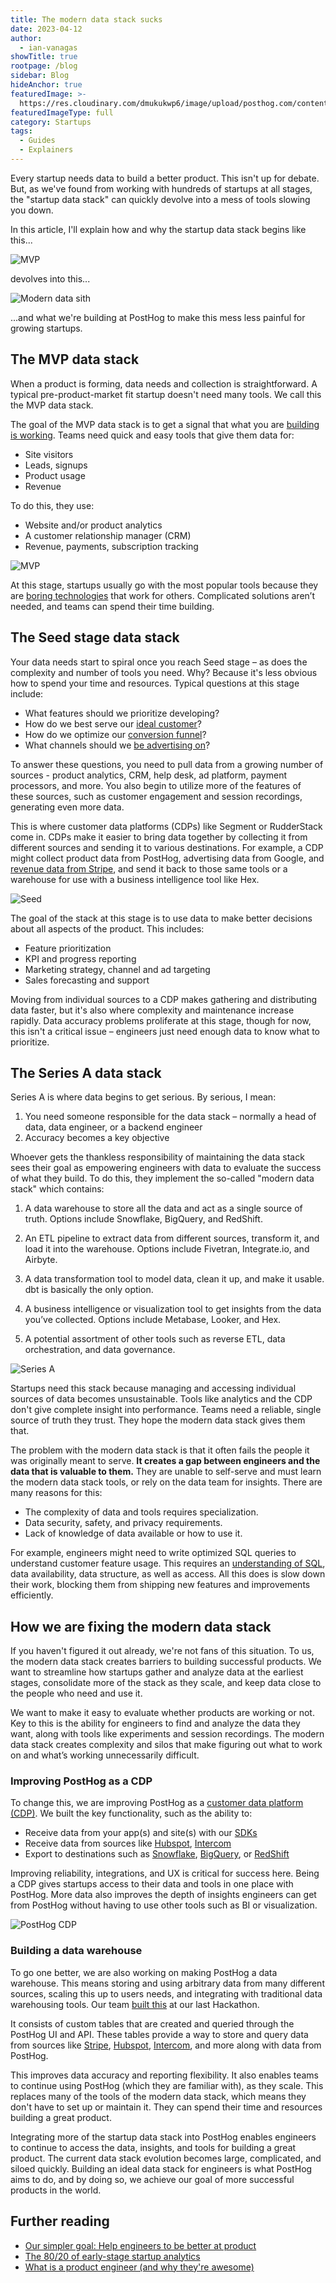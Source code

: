 ```yaml
---
title: The modern data stack sucks
date: 2023-04-12
author:
  - ian-vanagas
showTitle: true
rootpage: /blog
sidebar: Blog
hideAnchor: true
featuredImage: >-
  https://res.cloudinary.com/dmukukwp6/image/upload/posthog.com/contents/images/blog/posthog-engineering-blog.png
featuredImageType: full
category: Startups
tags:
  - Guides
  - Explainers
---
```


Every startup needs data to build a better product. This isn't up for debate. But, as we've found from working with hundreds of startups at all stages, the "startup data stack" can quickly devolve into a mess of tools slowing you down.

In this article, I'll explain how and why the startup data stack begins like this...

![MVP](https://res.cloudinary.com/dmukukwp6/image/upload/v1710055416/posthog.com/contents/images/blog/modern-data-stack-sucks/mvp.png)

devolves into this...

![Modern data sith](https://res.cloudinary.com/dmukukwp6/image/upload/v1710055416/posthog.com/contents/images/blog/modern-data-stack-sucks/modern-data-sith.png)

...and what we're building at PostHog to make this mess less painful for growing startups.

## The MVP data stack

When a product is forming, data needs and collection is straightforward. A typical pre-product-market fit startup doesn't need many tools. We call this the MVP data stack.

The goal of the MVP data stack is to get a signal that what you are [building is working](/blog/early-stage-analytics). Teams need quick and easy tools that give them data for:

- Site visitors
- Leads, signups
- Product usage
- Revenue

To do this, they use:

- Website and/or product analytics
- A customer relationship manager (CRM)
- Revenue, payments, subscription tracking

![MVP](https://res.cloudinary.com/dmukukwp6/image/upload/v1710055416/posthog.com/contents/images/blog/modern-data-stack-sucks/mvp.png)

At this stage, startups usually go with the most popular tools because they are [boring technologies](https://mcfunley.com/choose-boring-technology) that work for others. Complicated solutions aren’t needed, and teams can spend their time building.

## The Seed stage data stack

Your data needs start to spiral once you reach Seed stage – as does the complexity and number of tools you need. Why? Because it's less obvious how to spend your time and resources. Typical questions at this stage include:

- What features should we prioritize developing?
- How do we best serve our [ideal customer](/newsletter/ideal-customer-profile-framework)?
- How do we optimize our [conversion funnel](/docs/product-analytics/funnels)?
- What channels should we [be advertising on](/blog/dev-marketing-for-startups)?

To answer these questions, you need to pull data from a growing number of sources - product analytics, CRM, help desk, ad platform, payment processors, and more. You also begin to utilize more of the features of these sources, such as customer engagement and session recordings, generating even more data.

This is where customer data platforms (CDPs) like Segment or RudderStack come in. CDPs make it easier to bring data together by collecting it from different sources and sending it to various destinations. For example, a CDP might collect product data from PostHog, advertising data from Google, and [revenue data from Stripe](/tutorials/stripe-reports), and send it back to those same tools or a warehouse for use with a business intelligence tool like Hex.

![Seed](https://res.cloudinary.com/dmukukwp6/image/upload/v1710055416/posthog.com/contents/images/blog/modern-data-stack-sucks/seed.png)

The goal of the stack at this stage is to use data to make better decisions about all aspects of the product. This includes:
- Feature prioritization
- KPI and progress reporting
- Marketing strategy, channel and ad targeting
- Sales forecasting and support

Moving from individual sources to a CDP makes gathering and distributing data faster, but it's also where complexity and maintenance increase rapidly. Data accuracy problems proliferate at this stage, though for now, this isn't a critical issue – engineers just need enough data to know what to prioritize.

## The Series A data stack

Series A is where data begins to get serious. By serious, I mean:

1. You need someone responsible for the data stack – normally a head of data, data engineer, or a backend engineer
2. Accuracy becomes a key objective

Whoever gets the thankless responsibility of maintaining the data stack sees their goal as empowering engineers with data to evaluate the success of what they build. To do this, they implement the so-called "modern data stack" which contains:

1. A data warehouse to store all the data and act as a single source of truth. Options include Snowflake, BigQuery, and RedShift.

2. An ETL pipeline to extract data from different sources, transform it, and load it into the warehouse. Options include Fivetran, Integrate.io, and Airbyte.

3. A data transformation tool to model data, clean it up, and make it usable. dbt is basically the only option.

4. A business intelligence or visualization tool to get insights from the data you’ve collected. Options include Metabase, Looker, and Hex.

5. A potential assortment of other tools such as reverse ETL, data orchestration, and data governance.

![Series A](https://res.cloudinary.com/dmukukwp6/image/upload/v1710055416/posthog.com/contents/images/blog/modern-data-stack-sucks/series-a.png)

Startups need this stack because managing and accessing individual sources of data becomes unsustainable. Tools like analytics and the CDP don't give complete insight into performance. Teams need a reliable, single source of truth they trust. They hope the modern data stack gives them that.

The problem with the modern data stack is that it often fails the people it was originally meant to serve. **It creates a gap between engineers and the data that is valuable to them.** They are unable to self-serve and must learn the modern data stack tools, or rely on the data team for insights. There are many reasons for this:

- The complexity of data and tools requires specialization.
- Data security, safety, and privacy requirements.
- Lack of knowledge of data available or how to use it.

For example, engineers might need to write optimized SQL queries to understand customer feature usage. This requires an [understanding of SQL](/blog/sql-for-analytics), data availability, data structure, as well as access. All this does is slow down their work, blocking them from shipping new features and improvements efficiently.

## How we are fixing the modern data stack

If you haven't figured it out already, we're not fans of this situation. To us, the modern data stack creates barriers to building successful products. We want to streamline how startups gather and analyze data at the earliest stages, consolidate more of the stack as they scale, and keep data close to the people who need and use it.

We want to make it easy to evaluate whether products are working or not. Key to this is the ability for engineers to find and analyze the data they want, along with tools like experiments and session recordings. The modern data stack creates complexity and silos that make figuring out what to work on and what’s working unnecessarily difficult.

### Improving PostHog as a CDP

To change this, we are improving PostHog as a [customer data platform (CDP)](https://github.com/PostHog/posthog/issues/13126). We built the key functionality, such as the ability to:

- Receive data from your app(s) and site(s) with our [SDKs](/docs/integrate?tab=sdks)
- Receive data from sources like [Hubspot](/apps/hubspot-connector), [Intercom](/apps/intercom)
- Export to destinations such as [Snowflake](/apps/snowflake-export), [BigQuery](/apps/bigquery-export), or [RedShift](/apps/redshift-export)

Improving reliability, integrations, and UX is critical for success here. Being a CDP gives startups access to their data and tools in one place with PostHog. More data also improves the depth of insights engineers can get from PostHog without having to use other tools such as BI or visualization.

![PostHog CDP](https://res.cloudinary.com/dmukukwp6/image/upload/v1710055416/posthog.com/contents/images/blog/modern-data-stack-sucks/posthog-cdp.png)

### Building a data warehouse

To go one better, we are also working on making PostHog a data warehouse. This means storing and using arbitrary data from many different sources, scaling this up to users needs, and integrating with traditional data warehousing tools. Our team [built this](https://github.com/PostHog/posthog/pull/14915) at our last Hackathon.

It consists of custom tables that are created and queried through the PostHog UI and API. These tables provide a way to store and query data from sources like [Stripe](/tutorials/stripe-reports), [Hubspot](/tutorials/hubspot-reports), [Intercom](/tutorials/intercom-reports), and more along with data from PostHog. 

This improves data accuracy and reporting flexibility. It also enables teams to continue using PostHog (which they are familiar with), as they scale. This replaces many of the tools of the modern data stack, which means they don't have to set up or maintain it. They can spend their time and resources building a great product.

Integrating more of the startup data stack into PostHog enables engineers to continue to access the data, insights, and tools for building a great product. The current data stack evolution becomes large, complicated, and siloed quickly. Building an ideal data stack for engineers is what PostHog aims to do, and by doing so, we achieve our goal of more successful products in the world.

## Further reading

- [Our simpler goal: Help engineers to be better at product](/blog/helping-engineers-to-product)
- [The 80/20 of early-stage startup analytics](/blog/early-stage-analytics)
- [What is a product engineer (and why they're awesome)](/blog/what-is-a-product-engineer)

<NewsletterForm />

